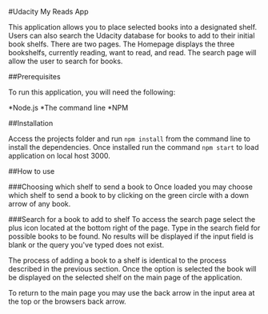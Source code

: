 #Udacity My Reads App

This application allows you to place selected books into a designated shelf. Users can also search the Udacity database for books to add to their initial book shelfs. There are two pages. The Homepage displays the three bookshelfs, currently reading, want to read, and read. The search page will allow the user to search for books.

##Prerequisites

To run this application, you will need the following:

*Node.js
*The command line
*NPM

##Installation

Access the projects folder and run `npm install` from the command line to install the dependencies. Once installed run the command `npm start` to load application on local host 3000.

##How to use

###Choosing which shelf to send a book to
Once loaded you may choose which shelf to send a book to by clicking on the green circle with a down arrow of any book.

###Search for a book to add to shelf
To access the search page select the plus icon located at the bottom right of the page. Type in the search field for possible books to be found. No results will be displayed if the input field is blank or the query you've typed does not exist.

The process of adding a book to a shelf is identical to the process described in the previous section. Once the option is selected the book will be displayed on the selected shelf on the main page of the application.

To return to the main page you may use the back arrow in the input area at the top or the browsers back arrow.